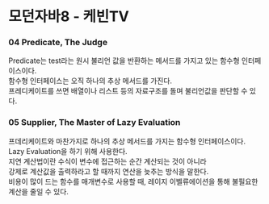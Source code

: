 # 모던자바8 - 케빈TV

### 04 Predicate, The Judge
Predicate는 test라는 원시 불리언 값을 반환하는 메서드를 가지고 있는 함수형 인터페이스이다.  
함수형 인터페이스는 오직 하나의 추상 메서드를 가진다.  
프레디케이트를 쓰면 배열이나 리스트 등의 자료구조를 돌며 불리언값을 판단할 수 있다.

### 05 Supplier, The Master of Lazy Evaluation
프데리케이트와 마찬가지로 하나의 추상 메서드를 가지는 함수형 인터페이스이다.  
Lazy Evaluation을 하기 위해 사용한다.  
지연 계산법이란 수식이 변수에 접근하는 순간 계산되는 것이 아니라  
강제로 계산값을 출력하라고 할 때까지 연산을 늦추는 방식을 말한다.  
비용이 많이 드는 함수를 매개변수로 사용할 때, 레이지 이벨류에이션을 통해 불필요한 계산을 줄일 수 있다. 
